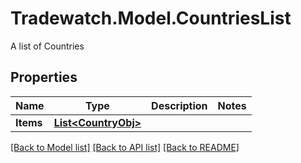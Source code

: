 # Tradewatch.Model.CountriesList
A list of Countries

## Properties

Name | Type | Description | Notes
------------ | ------------- | ------------- | -------------
**Items** | [**List&lt;CountryObj&gt;**](CountryObj.md) |  | 

[[Back to Model list]](../README.md#documentation-for-models) [[Back to API list]](../README.md#documentation-for-api-endpoints) [[Back to README]](../README.md)

